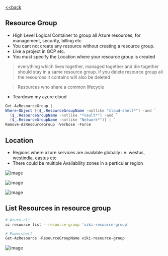 [<<back](index.md)
## Resource Group

* High Level Logical Container to group all Azure resources, for management, security, billing etc 
* You cant not create any resource without creating a resource group.  
* Like a project in GCP etc.
* You must specify the Location where your resource group is created

> everything which lives together, managed together and die together should stay in a same resource group. if you delete resource group all the resources it contains will also be deleted

> Resources who share a common lifecycle

* Teardown my azure cloud 
```powershell
Get-AzResourceGroup | 
Where-Object {($_.ResourceGroupName -notlike "cloud-shell*") -and `
  ($_.ResourceGroupName -notlike "*vault*") -and `
  ($_.ResourceGroupName -notlike "Network*")} | `
Remove-AzResourceGroup -Verbose -Force
```

## Location

* Regions where azure services are available globally i.e. westus, westindia, eastus etc
* There could be multiple Availability zones in a perticular region

![image](https://user-images.githubusercontent.com/13016162/71368614-6bc84880-25ce-11ea-806f-f391dca812b3.png)

![image](https://user-images.githubusercontent.com/13016162/71369015-7df6b680-25cf-11ea-843f-742119f20bd4.png)

![image](https://user-images.githubusercontent.com/13016162/71369629-5b659d00-25d1-11ea-9168-adf29a4be25a.png)

## List Resources in resource group

```bash
# Azure-cli
az resource list --resource-group 'viki-resource-group'
```

```powershell
# Powershell
Get-AzResource -ResourceGroupName viki-resource-group
```

![image](https://user-images.githubusercontent.com/13016162/71370454-fbbcc100-25d3-11ea-8265-1dac5f586df5.png)
